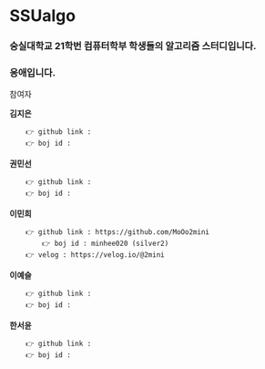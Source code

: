 # SSUalgo

### 숭실대학교 21학번 컴퓨터학부 학생들의 알고리즘 스터디입니다.
### 응애입니다.


참여자

**김지은**  
```
	👉 github link :   
	👉 boj id :   
```
	  
**권민선** 
```
	👉 github link :   
	👉 boj id :   
```
**이민희**   
```
	👉 github link : https://github.com/MoOo2mini    
    	👉 boj id : minhee020 (silver2)    
	👉 velog : https://velog.io/@2mini   
```
	      
**이예슬**    
```
	👉 github link :   
	👉 boj id :   
```
	    
**한서윤**   
```
	👉 github link :   
	👉 boj id :   
```


